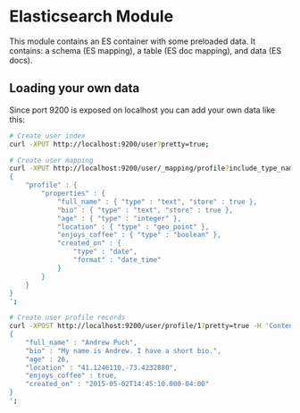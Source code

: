 # Elasticsearch Module
This module contains an ES container with some preloaded data. 
It contains: a schema (ES mapping), a table (ES doc mapping), and data (ES docs).

## Loading your own data
Since port 9200 is exposed on localhost you can add your own data like this:

```bash
# Create user index
curl -XPUT http://localhost:9200/user?pretty=true;

# Create user mapping
curl -XPUT http://localhost:9200/user/_mapping/profile?include_type_name=true -H 'Content-Type: application/json' -d '
{
    "profile" : {
        "properties" : {
            "full_name" : { "type" : "text", "store" : true },
            "bio" : { "type" : "text", "store" : true },
            "age" : { "type" : "integer" },
            "location" : { "type" : "geo_point" },
            "enjoys_coffee" : { "type" : "boolean" },
            "created_on" : {
                "type" : "date", 
                "format" : "date_time" 
            }
        }
    }
}
';

# Create user profile records
curl -XPOST http://localhost:9200/user/profile/1?pretty=true -H 'Content-Type: application/json' -d '
{
    "full_name" : "Andrew Puch",
    "bio" : "My name is Andrew. I have a short bio.",
    "age" : 26,
    "location" : "41.1246110,-73.4232880",
    "enjoys_coffee" : true,
    "created_on" : "2015-05-02T14:45:10.000-04:00"
}
';
```